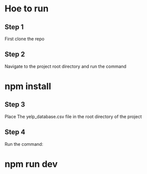 # Hoe to run

## Step 1
  First clone the repo

## Step 2
  Navigate to the project root directory and run the command
# npm install

## Step 3
 Place The yelp_database.csv file in the root directory of the project

## Step 4
 Run the command:
 # npm run dev
